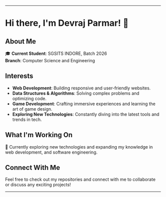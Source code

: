 

---

# Hi there, I'm Devraj Parmar! 👋

## About Me

🎓 **Current Student**: SGSITS INDORE, Batch 2026  
**Branch**: Computer Science and Engineering

## Interests

- **Web Development**: Building responsive and user-friendly websites.
- **Data Structures & Algorithms**: Solving complex problems and optimizing code.
- **Game Development**: Crafting immersive experiences and learning the art of game design.
- **Exploring New Technologies**: Constantly diving into the latest tools and trends in tech.

## What I'm Working On

🚀 Currently exploring new technologies and expanding my knowledge in web development, and software engineering.

## Connect With Me

Feel free to check out my repositories and connect with me to collaborate or discuss any exciting projects!

---
